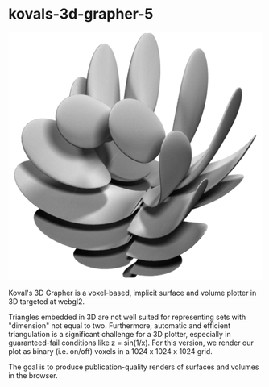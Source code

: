 kovals-3d-grapher-5
===

![A 2D Manifold With Boundary](./sample.png)

Koval's 3D Grapher is a voxel-based, implicit surface and volume plotter in 3D targeted at webgl2.
 
Triangles embedded in 3D are not well suited for representing sets with "dimension" not equal to two. Furthermore, automatic and efficient triangulation is a significant challenge for a 3D plotter, especially in guaranteed-fail conditions like z = sin(1/x). For this version, we render our plot as binary (i.e. on/off) voxels in a 1024 x 1024 x 1024 grid.

The goal is to produce publication-quality renders of surfaces and volumes in the browser.